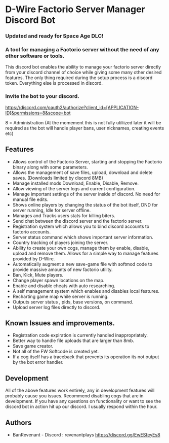 # D-Wire Factorio Server Manager Discord Bot

### Updated and ready for Space Age DLC!

### A tool for managing a Factorio server without the need of any other software or tools.
This discord bot enables the ability to manage your factorio server directly from your discord channel of choice while giving some many other desired features. The only thing required during the setup process is a discord token. Everything else is processed in discord.

### Invite the bot to your discord.
https://discord.com/oauth2/authorize?client_id=[APPLICATION-ID]&permissions=8&scope=bot 

8 = Administration (At the momement this is not fully utiliized later it will be required as the bot will handle player bans, user nicknames, creating events etc)

## Features
* Allows control of the Factorio Server, starting and stopping the Factorio binary along with some parameters.
* Allows the management of save files, upload, download and delete saves. (Downloads limited by discord 8MB)
* Manage installed mods Download, Enable, Disable, Remove.
* Allow viewing of the server logs and current configuration.
* Manage important settings of the server inside of discord. No need for manual file edits.
* Shows online players by changing the status of the bot itself, DND for server running, Idle for server offline.
* Manages and Tracks users stats for killing biters.
* Send chat between the discord server and the factorio server.
* Registration system which allows you to bind discord accounts to factorio accounts.
* Server status command which shows important server information.
* Country tracking of players joining the server.
* Ability to create your own cogs, manage them by enable, disable, upload and remove them. Allows for a simple way to manage features provided by D-Wire.
* Automatically augment a new save-game file with softmod code to provide massive amounts of new factorio utility.
* Ban, Kick, Mute players.
* Change player spawn locations on the map.
* Enable and disable cheats with auto researching.
* A self management system which enables and disables local features.
* Recharting game map while server is running.
* Outputs server status , pids, base versions, on command.
* Upload server log files directly to discord.

## Known Issues and improvements.
* Registration code expiration is currently handled inappropriately.
* Better way to handle file uploads that are larger than 8mb.
* Save game creator.
* Not all of the FW Softcode is created yet.
* If a cog itself has a traceback that prevents its operation its not output by the bot error handler.

## Development
All of the above features work entirely, any in development features will probably cause you issues. Recommend disabling cogs that are in development. If you have any questions on functionality or want to see the discord bot in action hit up our discord. I usually respond within the hour.

## Authors
* BanRevenant - Discord : revenantplays
https://discord.gg/EwESfeyEs8
